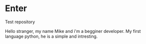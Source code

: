 # Enter
Test repository

Hello stranger, my name Mike and i'm a begginer developer. My first language python, he is a simple and intresting.
